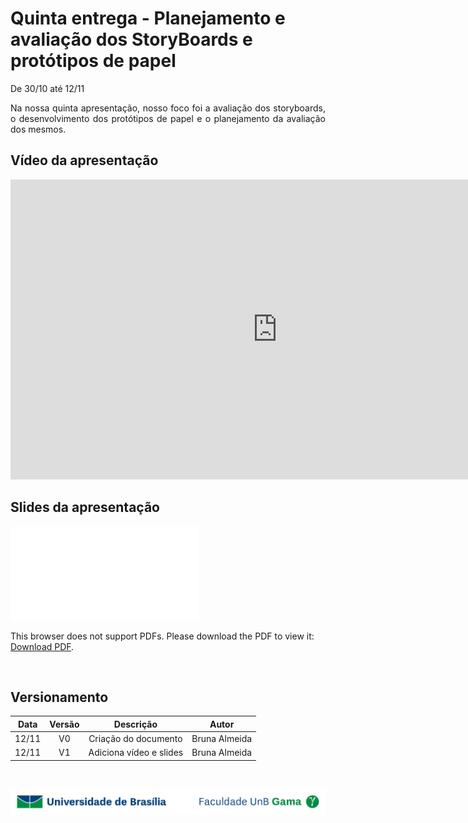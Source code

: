 # Quinta entrega - Planejamento e avaliação dos StoryBoards e protótipos de papel

<p align="justify">De 30/10 até 12/11</p>
<p align="justify">Na nossa quinta apresentação, nosso foco foi a avaliação dos storyboards, o desenvolvimento dos protótipos de papel e o planejamento da avaliação dos mesmos.</p>

## Vídeo da apresentação

<iframe width="853" height="480" src="https://www.youtube.com/embed/wmE4ktpGZPM" frameborder="0" allow="accelerometer; autoplay; clipboard-write; encrypted-media; gyroscope; picture-in-picture" allowfullscreen></iframe>


## Slides da apresentação

<object data="../../imagens/apresentacao_5.pdf" type="application/pdf" width="700px" height="400px">
<embed src="../../imagens/apresentacao_5.pdf">
        <p>This browser does not support PDFs. Please download the PDF to view it: <a href="../../imagens/apresentacao_5.pdf">Download PDF</a>.</p>
    </embed>
</object>
<br>

## Versionamento

| Data | Versão | Descrição | Autor |
|:----:|:------:|:---------:|:-----:|
|12/11 | V0   |Criação do documento|Bruna Almeida|
|12/11 | V1   |Adiciona vídeo e slides|Bruna Almeida|

</br>

<div> <p align = "center"><img src="../../imagens/unb-fga-extenso.jpg" width="700"></div>